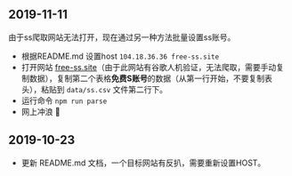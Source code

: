 ## 2019-11-11
由于ss爬取网站无法打开，现在通过另一种方法批量设置ss账号。

* 根据README.md 设置host `104.18.36.36 free-ss.site` 
* 打开网站 [free-ss.site](https://free-ss.site/)（由于此网站有谷歌人机验证，无法爬取，需要手动复制数据），复制第二个表格**免费S账号**的数据（从第一行开始，不要复制表头），粘贴到 `data/ss.csv` 文件第二行下。
* 运行命令 `npm run parse`
* 网上冲浪 🎉

## 2019-10-23
* 更新 README.md 文档，一个目标网站有反扒，需要重新设置HOST。

